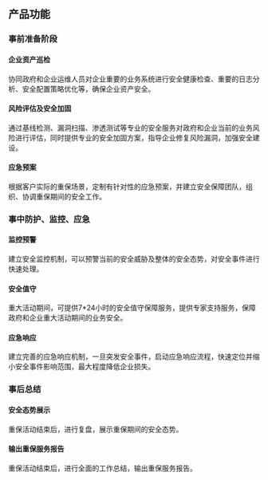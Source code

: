 ## 产品功能
###  事前准备阶段
#### 企业资产巡检
协同政府和企业运维人员对企业重要的业务系统进行安全健康检查、重要的日志分析、安全配置策略优化等，确保企业资产安全。
#### 风险评估及安全加固
通过基线检测、漏洞扫描、渗透测试等专业的安全服务对政府和企业当前的业务风险进行评估，同时提供专业的安全加固方案，指导企业修复风险漏洞，加强安全建设。
#### 应急预案
根据客户实际的重保场景，定制有针对性的应急预案，并建立安全保障团队，组织、协调重保期间的安全工作。

###  事中防护、监控、应急
#### 监控预警
建立安全监控机制，可以预警当前的安全威胁及整体的安全态势，对安全事件进行快速处理。
#### 安全值守
重大活动期间，可提供7*24小时的安全值守保障服务，提供专家支持服务，保障政府和企业重大活动期间的业务安全。
#### 应急响应
建立完善的应急响应机制，一旦突发安全事件，启动应急响应流程，快速定位并缩小安全事件影响范围，最大程度降低企业损失。

###  事后总结
#### 安全态势展示
重保活动结束后，进行复盘，展示重保期间的安全态势。
#### 输出重保服务报告
重保活动结束后，进行全面的工作总结，输出重保服务报告。
